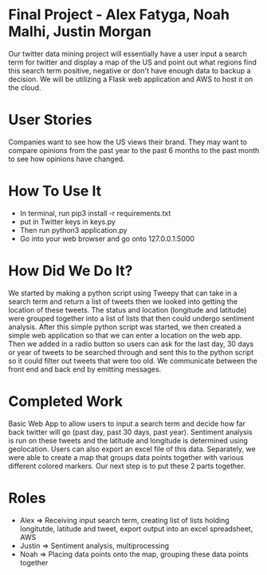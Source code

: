 # Final Project - Alex Fatyga, Noah Malhi, Justin Morgan

Our twitter data mining project will essentially have a user input a search term for twitter and display a map of the US and point out what regions find this search term positive, negative or don't have enough data to backup a decision. We will be utilizing a Flask web application and AWS to host it on the cloud.

# User Stories
Companies want to see how the US views their brand. They may want to compare opinions from the past year to the past 6 months to the past month to see how opinions have changed.

# How To Use It
- In terminal, run pip3 install -r requirements.txt
- put in Twitter keys in keys.py
- Then run python3 application.py
- Go into your web browser and go onto 127.0.0.1:5000

# How Did We Do It?
We started by making a python script using Tweepy that can take in a search term and return a list of tweets then we looked into getting the location of these tweets. The status and location (longitude and latitude) were grouped together into a list of lists that then could undergo sentiment analysis. After this simple python script was started, we then created a simple web application so that we can enter a location on the web app. Then we added in a radio button so users can ask for the last day, 30 days or year of tweets to be searched through and sent this to the python script so it could filter out tweets that were too old. We communicate between the front end and back end by emitting messages. 

# Completed Work
Basic Web App to allow users to input a search term and decide how far back twitter will go (past day, past 30 days, past year). Sentiment analysis is run on these tweets and the latitude and longitude is determined using geolocation. Users can also export an excel file of this data. Separately, we were able to create a map that groups data points together with various different colored markers. Our next step is to put these 2 parts together.

# Roles
- Alex => Receiving input search term, creating list of lists holding longitutde, latitude and tweet, export output into an excel spreadsheet, AWS
- Justin => Sentiment analysis, multiprocessing
- Noah => Placing data points onto the map, grouping these data points together
